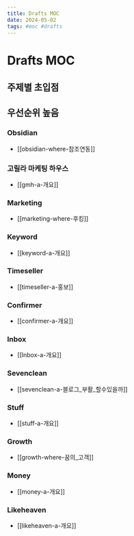 ```yaml
---
title: Drafts MOC
date: 2024-05-02
tags: #moc #drafts
---
```


# Drafts MOC

## 주제별 초입점

## 우선순위 높음
### Obsidian
- [[obsidian-where-참조연동]]

### 고릴라 마케팅 하우스
- [[gmh-a-개요]]

### Marketing
- [[marketing-where-후킹]]
### Keyword
- [[keyword-a-개요]]

### Timeseller
- [[timeseller-a-홍보]]


### Confirmer
- [[confirmer-a-개요]]

### Inbox
- [[Inbox-a-개요]]

### Sevenclean
- [[sevenclean-a-블로그_부활_할수있을까]]

### Stuff
- [[stuff-a-개요]]

### Growth
- [[growth-where-꿈의_고객]]

### Money
- [[money-a-개요]]

### Likeheaven
- [[likeheaven-a-개요]] 